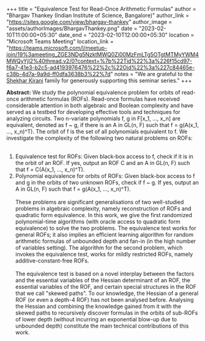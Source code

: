 +++
title = "Equivalence Test for Read-Once Arithmetic Formulas"
author = "Bhargav Thankey (Indian Institute of Science, Bangalore)"
author_link = "https://sites.google.com/view/bhargav-thankey"
author_image = "assets/authorImages/BhargavThankey.png"
date = "2023-02-10T11:00:00+05:30"
date_end = "2023-02-10T12:00:00+05:30"
location = "Microsoft Teams Meeting"
location_link = "https://teams.microsoft.com/l/meetup-join/19%3ameeting_ZGE3NDg5NzktMWQ0Zi00MzFmLTg5OTgtMTMyYWM4MWQyYjI2%40thread.v2/0?context=%7b%22Tid%22%3a%226f15cd97-f6a7-41e3-b2c5-ad4193976476%22%2c%22Oid%22%3a%227c84465e-c38b-4d7a-9a9d-ff0dfa3638b3%22%7d"
notes = "We are grateful to the <a href = "https://www.accel.com/people/shekhar-kirani" target= "_blank">Shekhar Kirani</a> family for generously supporting this seminar series."
+++

<b>Abstract:</b>
We study the polynomial equivalence problem for orbits of read-once arithmetic formulas (ROFs). Read-once formulas
have received considerable attention in both algebraic and Boolean complexity and have served as a testbed for
developing effective tools and techniques for analyzing circuits. Two n-variate polynomials f, g  in F[x_1, ..., x_n]
are equivalent, denoted as f ~ g, if there is an A in GL(n, F) such that f = g(A(x_1, ..., x_n)^T). The orbit of f is
the set of all polynomials equivalent to f. We investigate the complexity of the following two natural problems on ROFs:
<br><br>
1. Equivalence test for ROFs: Given black-box access to f, check if it is in the orbit of an ROF. If yes, output an
ROF C and an A in GL(n, F) such that f = C(A(x_1, ..., x_n)^T).<br>
2. Polynomial equivalence for orbits of ROFs: Given black-box access to f and g in the orbits of two unknown ROFs,
check if f ~ g. If yes, output an A in GL(n, F) such that f = g(A(x_1, ..., x_n)^T).
<br><br>
These problems are significant generalisations of two well-studied problems in algebraic complexity, namely
reconstruction of ROFs and quadratic form equivalence. In this work, we give the first randomized polynomial-time
algorithms (with oracle access to quadratic form equivalence) to solve the two problems. The equivalence test works
for general ROFs; it also implies an efficient learning algorithm for random arithmetic formulas of unbounded depth
and fan-in (in the high number of variables setting). The algorithm for the second problem, which invokes the
equivalence test, works for mildly restricted ROFs, namely additive-constant-free ROFs.
<br><br>
The equivalence test is based on a novel interplay between the factors and the essential variables of the Hessian
determinant of an ROF, the essential variables of the ROF, and certain special structures in the ROF that we call
"skewed paths". To our knowledge, the Hessian of a general ROF (or even a depth-4 ROF) has not been analysed before.
Analysing the Hessian and combining the knowledge gained from it with the skewed paths to recursively discover
formulas in the orbits of sub-ROFs of lower depth (without incurring an exponential blow-up due to unbounded depth)
constitute the main technical contributions of this work.